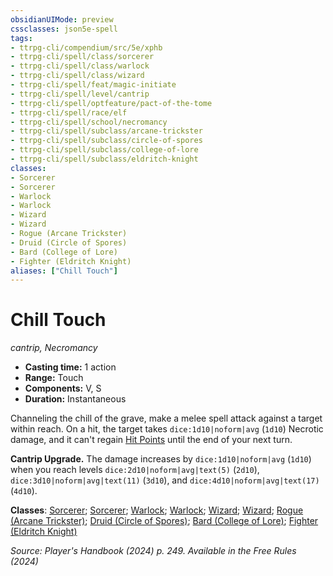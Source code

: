 ```yaml
---
obsidianUIMode: preview
cssclasses: json5e-spell
tags:
- ttrpg-cli/compendium/src/5e/xphb
- ttrpg-cli/spell/class/sorcerer
- ttrpg-cli/spell/class/warlock
- ttrpg-cli/spell/class/wizard
- ttrpg-cli/spell/feat/magic-initiate
- ttrpg-cli/spell/level/cantrip
- ttrpg-cli/spell/optfeature/pact-of-the-tome
- ttrpg-cli/spell/race/elf
- ttrpg-cli/spell/school/necromancy
- ttrpg-cli/spell/subclass/arcane-trickster
- ttrpg-cli/spell/subclass/circle-of-spores
- ttrpg-cli/spell/subclass/college-of-lore
- ttrpg-cli/spell/subclass/eldritch-knight
classes:
- Sorcerer
- Sorcerer
- Warlock
- Warlock
- Wizard
- Wizard
- Rogue (Arcane Trickster)
- Druid (Circle of Spores)
- Bard (College of Lore)
- Fighter (Eldritch Knight)
aliases: ["Chill Touch"]
---
```

# Chill Touch
*cantrip, Necromancy*  

- **Casting time:** 1 action
- **Range:** Touch
- **Components:** V, S
- **Duration:** Instantaneous

Channeling the chill of the grave, make a melee spell attack against a target within reach. On a hit, the target takes `dice:1d10|noform|avg` (`1d10`) Necrotic damage, and it can't regain [Hit Points](3-Compendium/rules/variant-rules/hit-points-xphb.md) until the end of your next turn.

**Cantrip Upgrade.** The damage increases by `dice:1d10|noform|avg` (`1d10`) when you reach levels `dice:2d10|noform|avg|text(5)` (`2d10`), `dice:3d10|noform|avg|text(11)` (`3d10`), and `dice:4d10|noform|avg|text(17)` (`4d10`).

**Classes**: [Sorcerer](list-spells-classes-sorcerer); [Sorcerer](list-spells-classes-sorcerer); [Warlock](list-spells-classes-warlock); [Warlock](list-spells-classes-warlock); [Wizard](list-spells-classes-wizard); [Wizard](list-spells-classes-wizard); [Rogue (Arcane Trickster)](list-spells-classes-rogue-xphb-arcane-trickster-xphb); [Druid (Circle of Spores)](list-spells-classes-druid-xphb-circle-of-spores-tce); [Bard (College of Lore)](list-spells-classes-bard-xphb-college-of-lore-xphb); [Fighter (Eldritch Knight)](list-spells-classes-fighter-xphb-eldritch-knight-xphb)

*Source: Player's Handbook (2024) p. 249. Available in the Free Rules (2024)*
